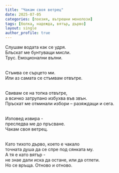 ```yaml
---
title: "Чакам своя ветрец"
date: 2025-07-05
categories: [поезия, вътрешни монолози]
tags: [болка, надежда, вятър, дърво]
layout: single
author_profile: true
---
```

<div class="poem2">

Слушам водата как се удря. <br/>
Блъскат ме бунтуващи мисли. <br/>
Трус. Емоционални вълни. <br/>
 <br/>

Стъмва се сърцето ми. <br/>
Или аз самата се стъмвам отвътре. <br/>
 <br/>

Свивам се на топка отвътре, <br/>
а всичко затрупано избухва във звън. <br/>
Пръскат ме отминали избори – разяждащи и сега.<br/>
 <br/>

Изповед извира - <br/>
преследва ме до пръсване. <br/>
Чакам своя ветрец. <br/>
 <br/>

Като тихото дърво, което е чакало <br/>
точната душа да се спре под сянката му. <br/>
А тя е като вятър - <br/>
не знае дали иска да остане, или да отлети. <br/>
Но се връща. Отново и отново. <br/>
</div>